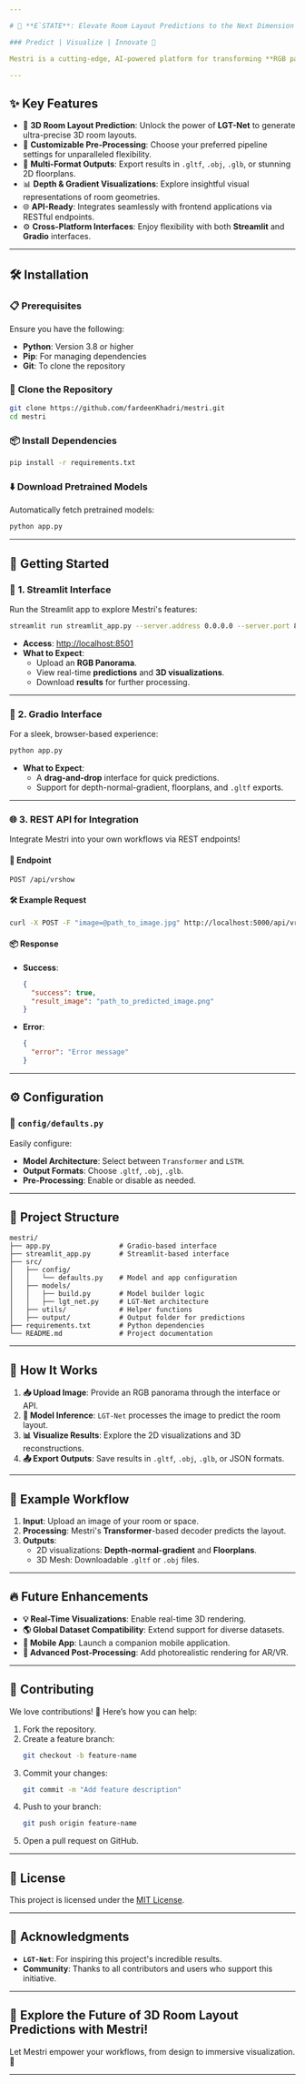 ```yaml
---

# 🌟 **E`STATE**: Elevate Room Layout Predictions to the Next Dimension 🌌

### Predict | Visualize | Innovate 🚀

Mestri is a cutting-edge, AI-powered platform for transforming **RGB panorama images** into **stunning 3D room layouts**. Designed for architects, interior designers, AR/VR enthusiasts, and AI researchers, Mestri uses state-of-the-art **Geometry-Aware Transformer Networks (LGT-Net)** to generate immersive visualizations that redefine what's possible in 3D room modeling.

---
```


## ✨ **Key Features**
- 🔮 **3D Room Layout Prediction**: Unlock the power of **LGT-Net** to generate ultra-precise 3D room layouts.
- 🎯 **Customizable Pre-Processing**: Choose your preferred pipeline settings for unparalleled flexibility.
- 🎨 **Multi-Format Outputs**: Export results in `.gltf`, `.obj`, `.glb`, or stunning 2D floorplans.
- 📊 **Depth & Gradient Visualizations**: Explore insightful visual representations of room geometries.
- 🌐 **API-Ready**: Integrates seamlessly with frontend applications via RESTful endpoints.
- ⚙️ **Cross-Platform Interfaces**: Enjoy flexibility with both **Streamlit** and **Gradio** interfaces.

---

## 🛠️ **Installation**

### 📋 **Prerequisites**
Ensure you have the following:
- **Python**: Version 3.8 or higher
- **Pip**: For managing dependencies
- **Git**: To clone the repository

### 🔧 **Clone the Repository**
```bash
git clone https://github.com/fardeenKhadri/mestri.git
cd mestri
```

### 📦 **Install Dependencies**
```bash
pip install -r requirements.txt
```

### ⬇️ **Download Pretrained Models**
Automatically fetch pretrained models:
```bash
python app.py
```

---

## 🚀 **Getting Started**

### 🌟 **1. Streamlit Interface**
Run the Streamlit app to explore Mestri's features:
```bash
streamlit run streamlit_app.py --server.address 0.0.0.0 --server.port 8501
```
- **Access**: [http://localhost:8501](http://localhost:8501)
- **What to Expect**:
  - Upload an **RGB Panorama**.
  - View real-time **predictions** and **3D visualizations**.
  - Download **results** for further processing.

---

### 🎨 **2. Gradio Interface**
For a sleek, browser-based experience:
```bash
python app.py
```
- **What to Expect**:
  - A **drag-and-drop** interface for quick predictions.
  - Support for depth-normal-gradient, floorplans, and `.gltf` exports.

---

### 🌐 **3. REST API for Integration**
Integrate Mestri into your own workflows via REST endpoints!

#### 🔗 **Endpoint**
```http
POST /api/vrshow
```

#### 🛠️ **Example Request**
```bash
curl -X POST -F "image=@path_to_image.jpg" http://localhost:5000/api/vrshow
```

#### 📦 **Response**
- **Success**:
  ```json
  {
    "success": true,
    "result_image": "path_to_predicted_image.png"
  }
  ```
- **Error**:
  ```json
  {
    "error": "Error message"
  }
  ```

---

## ⚙️ **Configuration**

### 🔧 `config/defaults.py`
Easily configure:
- **Model Architecture**: Select between `Transformer` and `LSTM`.
- **Output Formats**: Choose `.gltf`, `.obj`, `.glb`.
- **Pre-Processing**: Enable or disable as needed.

---

## 📂 **Project Structure**

```
mestri/
├── app.py                 # Gradio-based interface
├── streamlit_app.py       # Streamlit-based interface
├── src/
│   ├── config/
│   │   └── defaults.py    # Model and app configuration
│   ├── models/
│   │   ├── build.py       # Model builder logic
│   │   ├── lgt_net.py     # LGT-Net architecture
│   ├── utils/             # Helper functions
│   ├── output/            # Output folder for predictions
├── requirements.txt       # Python dependencies
└── README.md              # Project documentation
```

---

## 🌟 **How It Works**

1. **📥 Upload Image**: Provide an RGB panorama through the interface or API.
2. **🤖 Model Inference**: `LGT-Net` processes the image to predict the room layout.
3. **📊 Visualize Results**: Explore the 2D visualizations and 3D reconstructions.
4. **📤 Export Outputs**: Save results in `.gltf`, `.obj`, `.glb`, or JSON formats.

---

## 🚀 **Example Workflow**

1. **Input**: Upload an image of your room or space.
2. **Processing**: Mestri's **Transformer**-based decoder predicts the layout.
3. **Outputs**:
   - 2D visualizations: **Depth-normal-gradient** and **Floorplans**.
   - 3D Mesh: Downloadable `.gltf` or `.obj` files.

---

## 🔥 **Future Enhancements**

- **💡 Real-Time Visualizations**: Enable real-time 3D rendering.
- **🌎 Global Dataset Compatibility**: Extend support for diverse datasets.
- **📱 Mobile App**: Launch a companion mobile application.
- **🎨 Advanced Post-Processing**: Add photorealistic rendering for AR/VR.

---

## 🤝 **Contributing**

We love contributions! 💖 Here’s how you can help:
1. Fork the repository.
2. Create a feature branch:
   ```bash
   git checkout -b feature-name
   ```
3. Commit your changes:
   ```bash
   git commit -m "Add feature description"
   ```
4. Push to your branch:
   ```bash
   git push origin feature-name
   ```
5. Open a pull request on GitHub.

---

## 📄 **License**

This project is licensed under the [MIT License](LICENSE).

---

## 🙌 **Acknowledgments**

- **`LGT-Net`**: For inspiring this project's incredible results.
- **Community**: Thanks to all contributors and users who support this initiative.

---

## 🌌 **Explore the Future of 3D Room Layout Predictions with Mestri!**
Let Mestri empower your workflows, from design to immersive visualization. 🚀

---


